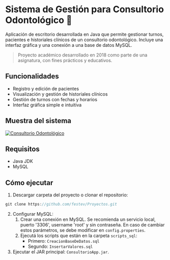# Sistema de Gestión para Consultorio Odontológico 🦷

Aplicación de escritorio desarrollada en Java que permite gestionar turnos, pacientes e historiales clínicos de un consultorio odontológico. Incluye una interfaz gráfica y una conexión a una base de datos MySQL.

> Proyecto académico desarrollado en 2018 como parte de una asignatura, con fines prácticos y educativos.

## Funcionalidades

- Registro y edición de pacientes
- Visualización y gestión de historiales clínicos
- Gestión de turnos con fechas y horarios
- Interfaz gráfica simple e intuitiva

## Muestra del sistema

[![Consultorio Odontológico](https://img.youtube.com/vi/SKedWtAPs8Q/0.jpg)](https://www.youtube.com/watch?v=SKedWtAPs8Q)

## Requisitos

- Java JDK
- MySQL

## Cómo ejecutar

1. Descargar carpeta del proyecto o clonar el repositorio:

```javascript
git clone https://github.com/festev/Proyectos.git
```
2. Configurar MySQL:
	1. Crear una conexión en MySQL. Se recomienda un servicio local, puerto '3306', username 'root' y sin contraseña. En caso de cambiar estos parámetros, se debe modificar en `config.properties`.
	2. Ejecutá los scripts que están en la carpeta `scripts_sql`:
		- Primero: `CreacionBaseDeDatos.sql`
		- Segundo: `InsertarValores.sql`
3. Ejecutar el JAR principal: `ConsultorioApp.jar`.
